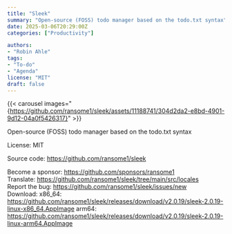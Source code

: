 ```yaml
---
title: "Sleek"
summary: "Open-source (FOSS) todo manager based on the todo.txt syntax"
date: 2025-03-06T20:29:00Z
categories: ["Productivity"]

authors:
- "Robin Ahle"
tags: 
- "To-do"
- "Agenda"
license: "MIT"
draft: false
---
```


{{< carousel images="{https://github.com/ransome1/sleek/assets/11188741/304d2da2-e8bd-4901-9d12-04a0f5426317}" >}}

Open-source (FOSS) todo manager based on the todo.txt syntax

License: MIT

Source code: <https://github.com/ransome1/sleek>

Become a sponsor: <https://github.com/sponsors/ransome1>  
Translate: <https://github.com/ransome1/sleek/tree/main/src/locales>  
Report the bug: <https://github.com/ransome1/sleek/issues/new>  
Download:   x86_64: <https://github.com/ransome1/sleek/releases/download/v2.0.19/sleek-2.0.19-linux-x86_64.AppImage>
            arm64: <https://github.com/ransome1/sleek/releases/download/v2.0.19/sleek-2.0.19-linux-arm64.AppImage>
